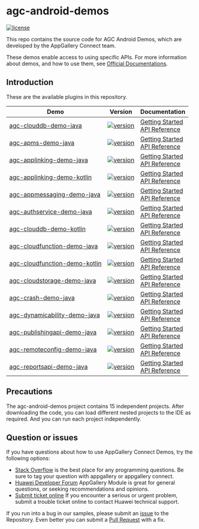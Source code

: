 # agc-android-demos
[![license](https://img.shields.io/badge/license-Apache--2.0-green)](./LICENCE)

This repo contains the source code for AGC Android Demos, which are developed by the AppGallery Connect team.

These demos enable access to using specific APIs. For more information
about demos, and how to use them, see
[Official Documentations](https://developer.huawei.com/consumer/cn/doc/development/AppGallery-connect-Examples/agc-auth-android-samplecode-0000001058885130).


## Introduction
These are the available plugins in this repository.

| Demo | Version | Documentation |
|--------|-----|-----|
| [agc-clouddb-demo-java](./agc-clouddb-demo-java) | [![version](https://img.shields.io/badge/Release-1.2.1.301-yellow)](./agc-clouddb-demo-java) | [Getting Started](https://developer.huawei.com/consumer/en/doc/development/AppGallery-connect-Guides/agc-clouddb-get-started) <br/> [API Reference](https://developer.huawei.com/consumer/en/doc/development/AppGallery-connect-References/clouddb) |
| [agc-apms-demo-java](./agc-apms-demo-java) | [![version](https://img.shields.io/badge/Release-1.4.1.303-yellow)](./agc-apms-demo-java) | [Getting Started](https://developer.huawei.com/consumer/en/doc/development/AppGallery-connect-Guides/agc-apms-agcsdk) <br/> [API Reference](https://developer.huawei.com/consumer/en/doc/development/AppGallery-connect-References/apms-overview) |
| [agc-applinking-demo-java](./agc-applinking-demo-java) | [![version](https://img.shields.io/badge/Release-1.4.1.300-yellow)](./agc-applinking-demo-java) | [Getting Started](https://developer.huawei.com/consumer/en/doc/development/AppGallery-connect-Guides/agc-applinking-getstarted-android-0000001054594767) <br/> [API Reference](https://developer.huawei.com/consumer/en/doc/development/AppGallery-connect-References/applinking-overview-0000001054820901) |
| [agc-applinking-demo-kotlin](./agc-applinking-demo-kotlin) | [![version](https://img.shields.io/badge/Release-1.4.1.300-yellow)](./agc-applinking-demo-kotlin) | [Getting Started](https://developer.huawei.com/consumer/en/doc/development/AppGallery-connect-Guides/agc-applinking-getstarted-android-0000001054594767) <br/> [API Reference](https://developer.huawei.com/consumer/en/doc/development/AppGallery-connect-References/applinking-overview-0000001054820901) |
| [agc-appmessaging-demo-java](./agc-appmessaging-demo-java) | [![version](https://img.shields.io/badge/Release-1.3.1.300-yellow)](./agc-appmessaging-demo-java) | [Getting Started](https://developer.huawei.com/consumer/en/doc/development/AppGallery-connect-Guides/agc-appmessage-getstarted) <br/> [API Reference](https://developer.huawei.com/consumer/en/doc/development/AppGallery-connect-References/appmessaging-overview) |
| [agc-authservice-demo-java](./agc-authservice-demo-java) | [![version](https://img.shields.io/badge/Release-1.2.1.301-yellow)](./agc-authservice-demo-java) | [Getting Started](https://developer.huawei.com/consumer/en/doc/development/AppGallery-connect-Guides/agc-auth-android-getstarted-0000001053053922) <br/> [API Reference](https://developer.huawei.com/consumer/en/doc/development/AppGallery-connect-References/agc-auth-service-api-overview-0000001054403973) |
| [agc-clouddb-demo-kotlin](./agc-clouddb-demo-kotlin) | [![version](https://img.shields.io/badge/Release-1.2.1.301-yellow)](./agc-clouddb-demo-kotlin) | [Getting Started](https://developer.huawei.com/consumer/en/doc/development/AppGallery-connect-Guides/agc-clouddb-get-started) <br/> [API Reference](https://developer.huawei.com/consumer/en/doc/development/AppGallery-connect-References/clouddb) |
| [agc-cloudfunction-demo-java](./agc-cloudfunction-demo-java) | [![version](https://img.shields.io/badge/Release-1.4.2.300-yellow)](./agc-cloudfunction-demo-java) | [Getting Started](https://developer.huawei.com/consumer/en/doc/development/AppGallery-connect-Guides/agc-cloudfunction-getstarted) <br/> [API Reference](https://developer.huawei.com/consumer/en/doc/development/AppGallery-connect-References/function) |
| [agc-cloudfunction-demo-kotlin](./agc-cloudfunction-demo-kotlin) | [![version](https://img.shields.io/badge/Release-1.4.2.300-yellow)](./agc-cloudfunction-demo-kotlin) | [Getting Started](https://developer.huawei.com/consumer/en/doc/development/AppGallery-connect-Guides/agc-cloudfunction-getstarted) <br/> [API Reference](https://developer.huawei.com/consumer/en/doc/development/AppGallery-connect-References/function) |
| [agc-cloudstorage-demo-java](./agc-cloudstorage-demo-java) | [![version](https://img.shields.io/badge/Release-1.3.1.100-yellow)](./agc-cloudstorage-demo-java) | [Getting Started](https://developer.huawei.com/consumer/en/doc/development/AppGallery-connect-Guides/agc-cloudstorage-getstarted) <br/> [API Reference](https://developer.huawei.com/consumer/en/doc/development/HMS-Plugin-References/overview-0000001054390809?ha_source=hms1) |
| [agc-crash-demo-java](./agc-crash-demo-java) | [![version](https://img.shields.io/badge/Release-1.2.1.300-yellow)](./agc-crash-demo-java) | [Getting Started](https://developer.huawei.com/consumer/en/doc/development/AppGallery-connect-Guides/agc-crash-getstarted-0000001055260538) <br/> [API Reference](https://developer.huawei.com/consumer/en/doc/development/AppGallery-connect-References/overview-android-0000001055260460) |
| [agc-dynamicability-demo-java](./agc-dynamicability-demo-java) | [![version](https://img.shields.io/badge/Release-1.0.11.302-yellow)](./agc-dynamicability-demo-java) | [Getting Started](https://developer.huawei.com/consumer/en/doc/development/AppGallery-connect-Guides/agc-featuredelivery-getstarted) <br/> [API Reference](https://developer.huawei.com/consumer/en/doc/development/AppGallery-connect-References/featuredelivery-overview) |
| [agc-publishingapi-demo-java](./agc-publishingapi-demo-java) | [![version](https://img.shields.io/badge/Release-1.0-yellow)](./flutter-hms-safetydetect) | [Getting Started](https://developer.huawei.com/consumer/en/doc/development/AppGallery-connect-Guides/agcapi-publish_api_overview) <br/> [API Reference](https://developer.huawei.com/consumer/en/doc/development/AppGallery-connect-References/agcapi-appid-list_v2) |
| [agc-remoteconfig-demo-java](./agc-remoteconfig-demo-java) | [![version](https://img.shields.io/badge/Release-1.2.1.300-yellow)](./agc-remoteconfig-demo-java) | [Getting Started](https://developer.huawei.com/consumer/en/doc/development/AppGallery-connect-Guides/agc-remoteconfig-android-getstarted-0000001056347165) <br/> [API Reference](https://developer.huawei.com/consumer/cn/doc/development/AppGallery-connect-References/android-remoteconfig-overview-0000001055692839) |
| [agc-reportsapi-demo-java](./agc-reportsapi-demo-java) | [![version](https://img.shields.io/badge/Release-1.0-yellow)](./agc-reportsapi-demo-java) | [Getting Started](https://developer.huawei.com/consumer/en/doc/development/AppGallery-connect-Guides/agcapi-reports_api_overview) <br/> [API Reference](https://developer.huawei.com/consumer/en/doc/development/AppGallery-connect-References/agcapi-appdownloadexport) |

## Precautions
The agc-android-demos project contains 15 independent projects. After downloading the code, you can load different nested projects to the IDE as required. And you can run each project independently.

## Question or issues
If you have questions about how to use AppGallery Connect Demos, try the following options:  
* [Stack Overflow](https://stackoverflow.com/questions/tagged/appgallery) is the best place for any programming questions. Be sure to tag your question with appgallery or appgallery connect.  
* [Huawei Developer Forum](https://forums.developer.huawei.com/forumPortal/en/home?fid=0101188387844930001) AppGallery Module is great for general questions, or seeking recommendations and opinions.
* [Submit ticket online](https://developer.huawei.com/consumer/en/support/feedback/#/) If you encounter a serious or urgent problem, submit a trouble ticket online to contact Huawei technical support.

If you run into a bug in our samples, please submit an [issue](https://github.com/AppGalleryConnect/agc-android-demos/issues) to the Repository. Even better you can submit a [Pull Request](https://github.com/AppGalleryConnect/agc-android-demos/pulls) with a fix.
